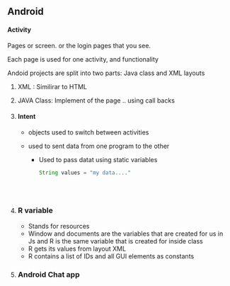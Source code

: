 ## **Android** 

#### Activity

 Pages or screen. or the login pages that you see. 

Each page is used for one activity, and functionality 

Andoid projects are split into two parts: Java class and XML layouts 

1. XML : Similirar to HTML 

2. JAVA Class: Implement of the page .. using call backs 



2. #### Intent 

   * objects used to switch between activities

   * used to sent data from one program to the other 

     * Used to pass datat using static variables 

       ```java
       String values = "my data...."
         
         
         
       
       ```

       

3. ### R variable 

   * Stands for resources 
   * Window and documents are the variables that are created for us in Js and R is the same variable that is created for inside class
   * R gets its values from layout XML
   * R contains a list of IDs and all GUI elements as constants

4. ### Android Chat app









